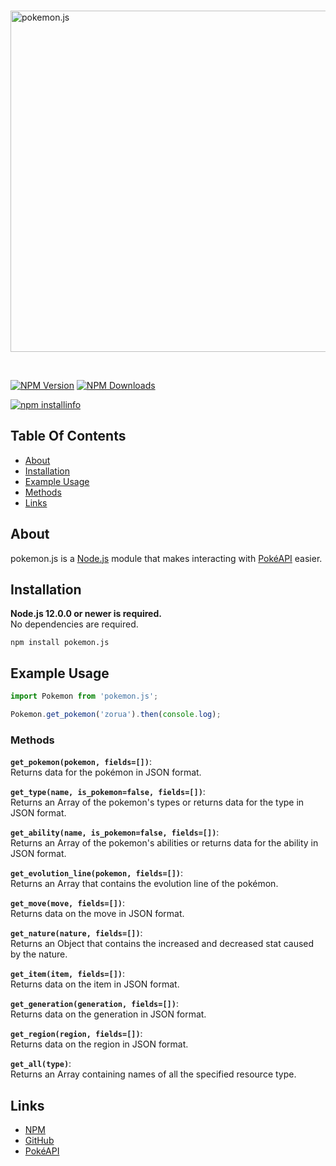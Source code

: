 <div align="left">
  <br />
  <p>
    <a href="https://www.npmjs.com/package/pokemon.js"><img src="https://i.postimg.cc/Sx7sKrmx/pokemon.png" width="546" alt="pokemon.js" /></a>
  </p>
  <br />
  <p>
    <a href="https://www.npmjs.com/package/pokemon.js"><img src="https://img.shields.io/npm/v/pokemon.js.svg" alt="NPM Version" /></a>
    <a href="https://www.npmjs.com/package/pokemon.js"><img src = "https://img.shields.io/npm/dt/pokemon.js.svg" alt="NPM Downloads"/></a>
  </p>
  <p>
    <a href="https://www.npmjs.com/package/pokemon.js"><img src="https://nodei.co/npm/pokemon.js.png" alt="npm installinfo" /></a>
  </p>
</div>

## Table Of Contents

- [About](#about)
- [Installation](#installation)
- [Example Usage](#example-usage)
- [Methods](#methods)
- [Links](#links)

## About

pokemon.js is a [Node.js](https://nodejs.org) module that makes interacting with [PokéAPI](https://pokeapi.co/) easier.

## Installation

**Node.js 12.0.0 or newer is required.**  
No dependencies are required.

`npm install pokemon.js`  

## Example Usage

```js
import Pokemon from 'pokemon.js';

Pokemon.get_pokemon('zorua').then(console.log);
```
### Methods

**`get_pokemon(pokemon, fields=[])`**:  
Returns data for the pokémon in JSON format.

**`get_type(name, is_pokemon=false, fields=[])`**:  
Returns an Array of the pokemon's types or returns data for the type in JSON format.

**`get_ability(name, is_pokemon=false, fields=[])`**:  
Returns an Array of the pokemon's abilities or returns data for the ability in JSON format.

**`get_evolution_line(pokemon, fields=[])`**:  
Returns an Array that contains the evolution line of the pokémon.

**`get_move(move, fields=[])`**:  
Returns data on the move in JSON format.

**`get_nature(nature, fields=[])`**:  
Returns an Object that contains the increased and decreased stat caused by the nature.

**`get_item(item, fields=[])`**:  
Returns data on the item in JSON format.

**`get_generation(generation, fields=[])`**:  
Returns data on the generation in JSON format.

**`get_region(region, fields=[])`**:  
Returns data on the region in JSON format.

**`get_all(type)`**:  
Returns an Array containing names of all the specified resource type.

## Links

- [NPM](https://www.npmjs.com/package/pokemon.js)
- [GitHub](https://github.com/musubi3/pokemon.js.git)
- [PokéAPI](https://pokeapi.co/)

